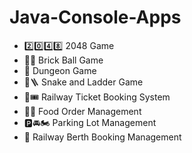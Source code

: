 # Java-Console-Apps

- 2️⃣0️⃣4️⃣8️⃣ 2048 Game
- 🧱🥎 Brick Ball Game
- 👾 Dungeon Game
- 🐍🪜 Snake and Ladder Game
- 🚂🎟️ Railway Ticket Booking System
- 🍟🍔 Food Order Management
- 🅿️🚘🏍️ Parking Lot Management
- 🚈 Railway Berth Booking Management
